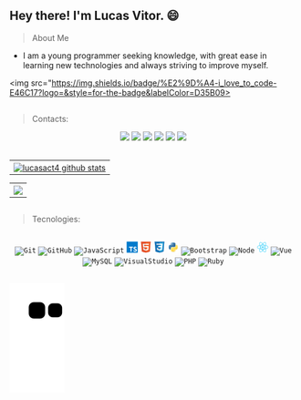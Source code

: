 ## Hey there! I'm Lucas Vitor. 😄

> About Me
- I am a young programmer seeking knowledge, with great ease in learning new technologies and always striving to improve myself.

<img src="https://img.shields.io/badge/%E2%9D%A4-i_love_to_code-E46C17?logo=&style=for-the-badge&labelColor=D35B09>

##

> Contacts:
<div align="center">
  <a href="mailto:lucasact4@outlook.com" target="_blank" rel="noopener noreferrer"><img src="https://img.shields.io/badge/Outlook-0078D4?style=for-the-badge&logo=microsoft-outlook&logoColor=white"></a> 
  <a href="https://www.instagram.com/lucasact4/" target="_blank" rel="noopener noreferrer"><img src="https://img.shields.io/badge/-Instagram-%23E4405F?style=for-the-badge&logo=instagram&logoColor=white"></a> 
  <a href="https://www.linkedin.com/in/lucasact4/" target="_blank" rel="noopener noreferrer"><img src="https://img.shields.io/badge/LinkedIn-0077B5?style=for-the-badge&logo=linkedin&logoColor=white"></a> 
  <a href="https://api.whatsapp.com/send/?phone=5581984414760&text&type=phone_number&app_absent=0" target="_blank" rel="noopener noreferrer"><img src="https://img.shields.io/badge/WhatsApp-25D366?style=for-the-badge&logo=whatsapp&logoColor=white"></a> 
  <a href="https://discord.com/invite/n4E9VPT" target="_blank" rel="noopener noreferrer"><img src="https://img.shields.io/badge/Discord-%235865F2.svg?style=for-the-badge&logo=discord&logoColor=white"></a>
  <a href="https://lucasact4.github.io/" target="_blank" rel="noopener noreferrer"><img src="https://img.shields.io/badge/github-%23121011.svg?style=for-the-badge&logo=github&logoColor=white"></a>
</div>

<br>

<table align="center">
  <tr>
    <td>
      <a href="https://github.com/lucas/github-readme-stats"><img height="160" align="center" src="https://github-readme-stats.vercel.app/api?username=lucasact4&show_icons=true&theme=dark&include_all_commits=true&count_private=true" alt="lucasact4 github stats" /></a>
    </td>
  </tr>
</table>

<table align="center">
  <tr>
    <td>
      <a href="https://github.com/lucasact4/github-readme-stats"><img height="160" align="center" src="https://github-readme-stats.vercel.app/api/top-langs/?username=lucasact4&layout=compact&theme=dark&hide_border=false" /></a>
    </td>
  </tr>
</table>
    
##
    
> Tecnologies:
<div style="display: inline_block" align="center"><br>
  <code><img height="20" alt="Git" src="https://user-images.githubusercontent.com/25181517/192108372-f71d70ac-7ae6-4c0d-8395-51d8870c2ef0.png"></code>
  <code><img height="20" alt="GitHub" src="https://user-images.githubusercontent.com/25181517/192108374-8da61ba1-99ec-41d7-80b8-fb2f7c0a4948.png"></code>
  <code><img height="20" alt="JavaScript" src="https://user-images.githubusercontent.com/25181517/117447155-6a868a00-af3d-11eb-9cfe-245df15c9f3f.png"></code>
  <code><img height="20" alt="TypeScript" src="https://raw.githubusercontent.com/devicons/devicon/master/icons/typescript/typescript-plain.svg"></code>
  <code><img height="20" alt="HTML" src="https://raw.githubusercontent.com/devicons/devicon/master/icons/html5/html5-original.svg"></code>
  <code><img height="20" alt="CSS" src="https://raw.githubusercontent.com/devicons/devicon/master/icons/css3/css3-original.svg"></code>
  <code><img height="20" alt="Python" src="https://raw.githubusercontent.com/devicons/devicon/master/icons/python/python-original.svg"></code>
  <code><img height="20" alt="Bootstrap" src="https://user-images.githubusercontent.com/25181517/183898054-b3d693d4-dafb-4808-a509-bab54cf5de34.png"></code>
  <code><img height="20" alt="Node" src="https://user-images.githubusercontent.com/25181517/183568594-85e280a7-0d7e-4d1a-9028-c8c2209e073c.png"></code>
  <code><img height="20" alt="React" src="https://raw.githubusercontent.com/devicons/devicon/master/icons/react/react-original.svg"></code>
  <code><img height="20" alt="Vue" src="https://user-images.githubusercontent.com/25181517/117448124-a2da9800-af3e-11eb-85d2-bd1b69b65603.png"></code>
  <code><img height="20" alt="MySQL" src="https://user-images.githubusercontent.com/25181517/183896128-ec99105a-ec1a-4d85-b08b-1aa1620b2046.png"></code>
  <code><img height="20" alt="VisualStudio" src="https://user-images.githubusercontent.com/25181517/192108891-d86b6220-e232-423a-bf5f-90903e6887c3.png"></code>
  <code><img height="20" alt="PHP" src="https://user-images.githubusercontent.com/25181517/183570228-6a040b9f-3ddf-47a2-a201-743121dac664.png"></code>
  <code><img height="20" alt="Ruby" src="https://user-images.githubusercontent.com/25181517/192603745-7d34df9e-7756-4756-a539-6a61badf7a80.png"></code>
</div>

##
 
<div>
  
 
  ![Snake animation](https://github.com/rafaballerini/rafaballerini/blob/output/github-contribution-grid-snake.svg)
 
</div>
